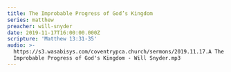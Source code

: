 ```yaml
---
title: The Improbable Progress of God’s Kingdom
series: matthew
preacher: will-snyder
date: 2019-11-17T16:00:00.000Z
scripture: 'Matthew 13:31-35'
audio: >-
  https://s3.wasabisys.com/coventrypca.church/sermons/2019.11.17.A The
  Improbable Progress of God's Kingdom - Will Snyder.mp3
---
```

